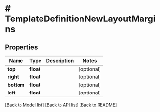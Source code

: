 # # TemplateDefinitionNewLayoutMargins

## Properties

Name | Type | Description | Notes
------------ | ------------- | ------------- | -------------
**top** | **float** |  | [optional]
**right** | **float** |  | [optional]
**bottom** | **float** |  | [optional]
**left** | **float** |  | [optional]

[[Back to Model list]](../../README.md#models) [[Back to API list]](../../README.md#endpoints) [[Back to README]](../../README.md)

